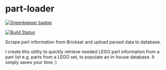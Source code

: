 # part-loader

[![Greenkeeper badge](https://badges.greenkeeper.io/Tiendq/lego-part-loader.svg)](https://greenkeeper.io/)

[![Build Status](https://travis-ci.com/Tiendq/lego-part-loader.svg?branch=master)](https://travis-ci.com/Tiendq/lego-part-loader)

Scrape part information from Brickset and upload parsed data to database.

I create this utility to quickly retrieve needed LEGO part information from a part list e.g. parts from a LEGO set, to populate an in-house database. It simply saves your time :)
